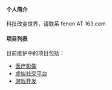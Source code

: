 #### 个人简介

科技改变世界，请联系 fenon AT 163.com

#### 项目列表

目前维护中的项目包括：
* [医疗影像](https://fenon.github.io/dicom)
* [虚拟社交平台](https://fenon.github.io/social)
* [游戏开发](https://fenon.github.io/SandboxBoilerplate)

